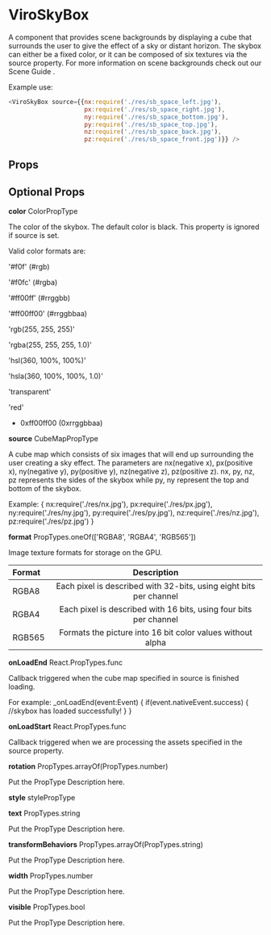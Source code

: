 # ViroSkyBox

A component that provides scene backgrounds by displaying a cube that surrounds the user to give the effect of a sky or distant horizon. The skybox can either be a fixed color, or it can be composed of six textures via the source property. For more information on scene backgrounds check out our Scene Guide .

Example use:

```JavaScript
<ViroSkyBox source={{nx:require('./res/sb_space_left.jpg'),
                     px:require('./res/sb_space_right.jpg'),
                     ny:require('./res/sb_space_bottom.jpg'),
                     py:require('./res/sb_space_top.jpg'),
                     nz:require('./res/sb_space_back.jpg'),
                     pz:require('./res/sb_space_front.jpg')}} />
```

## Props

## Optional Props

**color**	ColorPropType

The color of the skybox. The default color is black. This property is ignored if source is set.

Valid color formats are:

'#f0f' (#rgb)

'#f0fc' (#rgba)

'#ff00ff' (#rrggbb)

'#ff00ff00' (#rrggbbaa)

'rgb(255, 255, 255)'

'rgba(255, 255, 255, 1.0)'

'hsl(360, 100%, 100%)'

'hsla(360, 100%, 100%, 1.0)'

'transparent'

'red'

* 0xff00ff00 (0xrrggbbaa)

**source**	CubeMapPropType

A cube map which consists of six images that will end up surrounding the user creating a sky effect. The parameters are nx(negative x), px(positive x), ny(negative y), py(positive y), nz(negative z), pz(positive z). nx, py, nz, pz represents the sides of the skybox while py, ny represent the top and bottom of the skybox.

Example:
{ nx:require('./res/nx.jpg'), px:require('./res/px.jpg'), ny:require('./res/ny.jpg'), py:require('./res/py.jpg'), nz:require('./res/nz.jpg'), pz:require('./res/pz.jpg') }

**format**	PropTypes.oneOf(['RGBA8', 'RGBA4', 'RGB565'])

Image texture formats for storage on the GPU.

|Format|Description|
|:------|:----------:|
|RGBA8| Each pixel is described with 32-bits, using eight bits per channel|
|RGBA4| Each pixel is described with 16 bits, using four bits per channel|
|RGB565| Formats the picture into 16 bit color values without alpha|

**onLoadEnd**	React.PropTypes.func

Callback triggered when the cube map specified in source is finished loading.

For example:
_onLoadEnd(event:Event) { if(event.nativeEvent.success) { //skybox has loaded successfully! } }

**onLoadStart**	React.PropTypes.func

Callback triggered when we are processing the assets specified in the source property.

**rotation**	PropTypes.arrayOf(PropTypes.number)

Put the PropType Description here.

**style**	stylePropType

**text**	PropTypes.string

Put the PropType Description here.

**transformBehaviors**	PropTypes.arrayOf(PropTypes.string)

Put the PropType Description here.

**width**	PropTypes.number

Put the PropType Description here.

**visible**	PropTypes.bool

Put the PropType Description here.